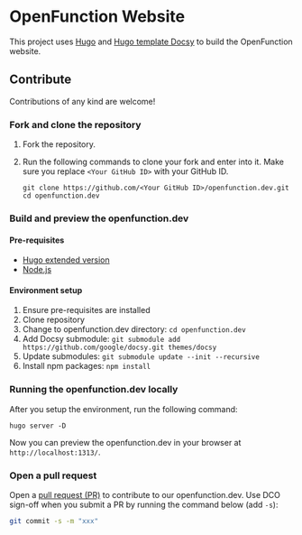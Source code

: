 # OpenFunction Website

This project uses [Hugo](https://gohugo.io/) and [Hugo template Docsy](https://github.com/google/docsy) to build the OpenFunction website.

## Contribute

Contributions of any kind are welcome!

### Fork and clone the repository

1. Fork the repository.

2. Run the following commands to clone your fork and enter into it. Make sure you replace `<Your GitHub ID>` with your GitHub ID.

   ```
   git clone https://github.com/<Your GitHub ID>/openfunction.dev.git
   cd openfunction.dev
   ```
### Build and preview the openfunction.dev

#### Pre-requisites

- [Hugo extended version](https://gohugo.io/getting-started/installing)
- [Node.js](https://nodejs.org/en/)

#### Environment setup

1. Ensure pre-requisites are installed
1. Clone repository
1. Change to openfunction.dev directory: `cd openfunction.dev`
1. Add Docsy submodule: `git submodule add https://github.com/google/docsy.git themes/docsy`
1. Update submodules: `git submodule update --init --recursive`
1. Install npm packages: `npm install`

### Running the openfunction.dev locally

After you setup the environment, run the following command:

```
hugo server -D
```

Now you can preview the openfunction.dev in your browser at `http://localhost:1313/`.

### Open a pull request

Open a [pull request (PR)](https://help.github.com/en/desktop/contributing-to-projects/creating-an-issue-or-pull-request#creating-a-new-pull-request) to contribute to our openfunction.dev. Use DCO sign-off when you submit a PR by running the command below (add `-s`):

```bash
git commit -s -m "xxx"
```
